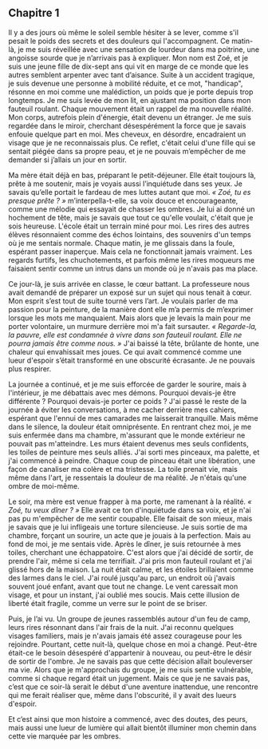 ## **Chapitre 1**

Il y a des jours où même le soleil semble hésiter à se lever, comme s'il pesait le poids des secrets et des douleurs qui l'accompagnent. Ce matin-là, je me suis réveillée avec une sensation de lourdeur dans ma poitrine, une angoisse sourde que je n’arrivais pas à expliquer. Mon nom est Zoé, et je suis une jeune fille de dix-sept ans qui vit en marge de ce monde que les autres semblent arpenter avec tant d’aisance. Suite à un accident tragique, je suis devenue une personne à mobilité réduite, et ce mot, "handicap", résonne en moi comme une malédiction, un poids que je porte depuis trop longtemps.
Je me suis levée de mon lit, en ajustant ma position dans mon fauteuil roulant. Chaque mouvement était un rappel de ma nouvelle réalité. Mon corps, autrefois plein d'énergie, était devenu un étranger. Je me suis regardée dans le miroir, cherchant désespérément la force que je savais enfouie quelque part en moi. Mes cheveux, en désordre, encadraient un visage que je ne reconnaissais plus. Ce reflet, c'était celui d'une fille qui se sentait piégée dans sa propre peau, et je ne pouvais m’empêcher de me demander si j’allais un jour en sortir.

Ma mère était déjà en bas, préparant le petit-déjeuner. Elle était toujours là, prête à me soutenir, mais je voyais aussi l’inquiétude dans ses yeux. Je savais qu’elle portait le fardeau de mes luttes autant que moi. *« Zoé, tu es presque prête ? »* m’interpella-t-elle, sa voix douce et encourageante, comme une mélodie qui essayait de chasser les ombres. Je lui ai donné un hochement de tête, mais je savais que tout ce qu'elle voulait, c'était que je sois heureuse.
L'école était un terrain miné pour moi. Les rires des autres élèves résonnaient comme des échos lointains, des souvenirs d'un temps où je me sentais normale. Chaque matin, je me glissais dans la foule, espérant passer inaperçue. Mais cela ne fonctionnait jamais vraiment. Les regards furtifs, les chuchotements, et parfois même les rires moqueurs me faisaient sentir comme un intrus dans un monde où je n'avais pas ma place.

Ce jour-là, je suis arrivée en classe, le cœur battant. La professeure nous avait demandé de préparer un exposé sur un sujet qui nous tenait à cœur. Mon esprit s’est tout de suite tourné vers l’art. Je voulais parler de ma passion pour la peinture, de la manière dont elle m’a permis de m’exprimer lorsque les mots me manquaient. Mais alors que je levais la main pour me porter volontaire, un murmure derrière moi m'a fait sursauter.
*« Regarde-la, la pauvre, elle est condamnée à vivre dans son fauteuil roulant. Elle ne pourra jamais être comme nous. »* J'ai baissé la tête, brûlante de honte, une chaleur qui envahissait mes joues. Ce qui avait commencé comme une lueur d'espoir s’était transformé en une obscurité écrasante. Je ne pouvais plus respirer.

La journée a continué, et je me suis efforcée de garder le sourire, mais à l'intérieur, je me débattais avec mes démons. Pourquoi devais-je être différente ? Pourquoi devais-je porter ce poids ? J'ai passé le reste de la journée à éviter les conversations, à me cacher derrière mes cahiers, espérant que l'ennui de mes camarades me laisserait tranquille. Mais même dans le silence, la douleur était omniprésente.
En rentrant chez moi, je me suis enfermée dans ma chambre, m'assurant que le monde extérieur ne pouvait pas m'atteindre. Les murs étaient devenus mes seuls confidents, les toiles de peinture mes seuls alliés. J'ai sorti mes pinceaux, ma palette, et j'ai commencé à peindre. Chaque coup de pinceau était une libération, une façon de canaliser ma colère et ma tristesse. La toile prenait vie, mais même dans l'art, je ressentais la douleur de ma réalité. Je n'étais qu'une ombre de moi-même.

Le soir, ma mère est venue frapper à ma porte, me ramenant à la réalité. *« Zoé, tu veux dîner ? »* Elle avait ce ton d'inquiétude dans sa voix, et je n'ai pas pu m'empêcher de me sentir coupable. Elle faisait de son mieux, mais je savais que je lui infligeais une torture silencieuse. Je suis sortie de ma chambre, forçant un sourire, un acte que je jouais à la perfection. Mais au fond de moi, je me sentais vide.
Après le dîner, je suis retournée à mes toiles, cherchant une échappatoire. C'est alors que j'ai décidé de sortir, de prendre l'air, même si cela me terrifiait. J'ai pris mon fauteuil roulant et j'ai glissé hors de la maison. La nuit était calme, et les étoiles brillaient comme des larmes dans le ciel. J'ai roulé jusqu'au parc, un endroit où j'avais souvent joué enfant, avant que tout ne change. Le vent caressait mon visage, et pour un instant, j'ai oublié mes soucis. Mais cette illusion de liberté était fragile, comme un verre sur le point de se briser.

Puis, je l’ai vu. Un groupe de jeunes rassemblés autour d'un feu de camp, leurs rires résonnant dans l'air frais de la nuit. J'ai reconnu quelques visages familiers, mais je n'avais jamais été assez courageuse pour les rejoindre. Pourtant, cette nuit-là, quelque chose en moi a changé. Peut-être était-ce le besoin désespéré d'appartenir à nouveau, ou peut-être le désir de sortir de l'ombre. Je ne savais pas que cette décision allait bouleverser ma vie.
Alors que je m'approchais du groupe, je me suis sentie vulnérable, comme si chaque regard était un jugement. Mais ce que je ne savais pas, c’est que ce soir-là serait le début d'une aventure inattendue, une rencontre qui me ferait réaliser que, même dans l'obscurité, il y avait des lueurs d'espoir.

Et c’est ainsi que mon histoire a commencé, avec des doutes, des peurs, mais aussi une lueur de lumière qui allait bientôt illuminer mon chemin dans cette vie marquée par les ombres.


